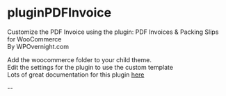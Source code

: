 # pluginPDFInvoice
Customize the PDF Invoice using the plugin:
PDF Invoices &amp; Packing Slips for WooCommerce<br>
By WPOvernight.com

Add the woocommerce folder to your child theme.<br>
Edit the settings for the plugin to use the custom template<br>
Lots of great documentation for this plugin <a href='https://docs.wpovernight.com/topic/woocommerce-pdf-invoices-packing-slips/' target='_blank'>here</a>  

<p>--</p>
